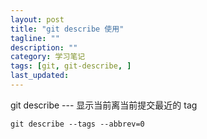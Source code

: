 ```yaml
---
layout: post
title: "git describe 使用"
tagline: ""
description: ""
category: 学习笔记
tags: [git, git-describe, ]
last_updated:
---
```


git describe --- 显示当前离当前提交最近的 tag

```
git describe --tags --abbrev=0
```



